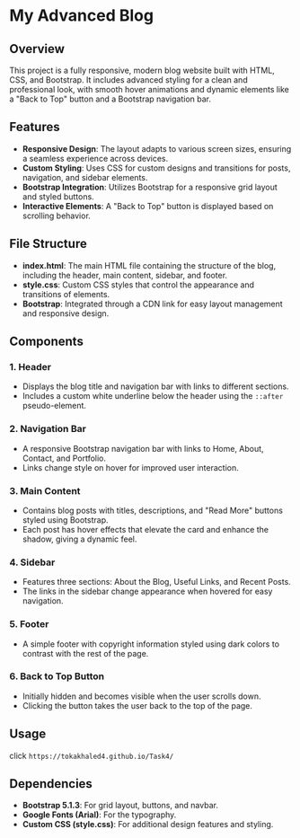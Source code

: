 # My Advanced Blog

## Overview
This project is a fully responsive, modern blog website built with HTML, CSS, and Bootstrap. It includes advanced styling for a clean and professional look, with smooth hover animations and dynamic elements like a "Back to Top" button and a Bootstrap navigation bar.

## Features
- **Responsive Design**: The layout adapts to various screen sizes, ensuring a seamless experience across devices.
- **Custom Styling**: Uses CSS for custom designs and transitions for posts, navigation, and sidebar elements.
- **Bootstrap Integration**: Utilizes Bootstrap for a responsive grid layout and styled buttons.
- **Interactive Elements**: A "Back to Top" button is displayed based on scrolling behavior.
  
## File Structure
- **index.html**: The main HTML file containing the structure of the blog, including the header, main content, sidebar, and footer.
- **style.css**: Custom CSS styles that control the appearance and transitions of elements.
- **Bootstrap**: Integrated through a CDN link for easy layout management and responsive design.

## Components
### 1. **Header**
   - Displays the blog title and navigation bar with links to different sections.
   - Includes a custom white underline below the header using the `::after` pseudo-element.

### 2. **Navigation Bar**
   - A responsive Bootstrap navigation bar with links to Home, About, Contact, and Portfolio.
   - Links change style on hover for improved user interaction.

### 3. **Main Content**
   - Contains blog posts with titles, descriptions, and "Read More" buttons styled using Bootstrap.
   - Each post has hover effects that elevate the card and enhance the shadow, giving a dynamic feel.

### 4. **Sidebar**
   - Features three sections: About the Blog, Useful Links, and Recent Posts.
   - The links in the sidebar change appearance when hovered for easy navigation.

### 5. **Footer**
   - A simple footer with copyright information styled using dark colors to contrast with the rest of the page.

### 6. **Back to Top Button**
   - Initially hidden and becomes visible when the user scrolls down.
   - Clicking the button takes the user back to the top of the page.

## Usage
click `https://tokakhaled4.github.io/Task4/` 

## Dependencies
- **Bootstrap 5.1.3**: For grid layout, buttons, and navbar.
- **Google Fonts (Arial)**: For the typography.
- **Custom CSS (style.css)**: For additional design features and styling.



